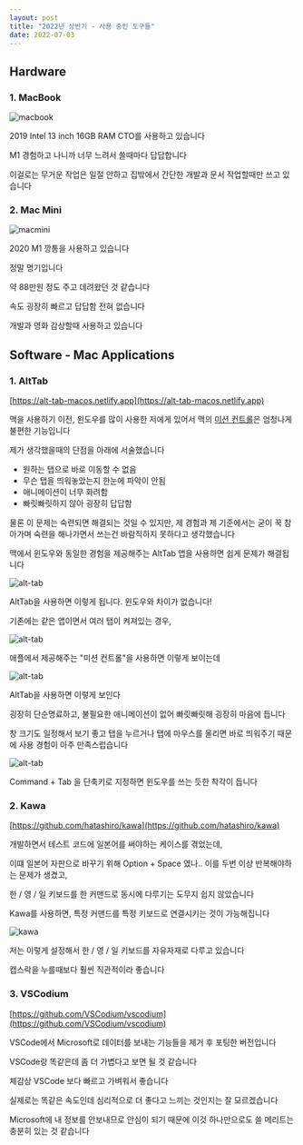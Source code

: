 ```yaml
---
layout: post
title: "2022년 상반기 - 사용 중인 도구들"
date: 2022-07-03
---
```


## Hardware

### 1. MacBook

![macbook](./macbook.jpeg)

2019 Intel 13 inch 16GB RAM CTO를 사용하고 있습니다

M1 경험하고 나니까 너무 느려서 쓸때마다 답답합니다

이걸로는 무거운 작업은 일절 안하고 집밖에서 간단한 개발과 문서 작업할때만 쓰고 있습니다

### 2. Mac Mini

![macmini](./macmini.jpeg)

2020 M1 깡통을 사용하고 있습니다

정말 명기입니다

약 88만원 정도 주고 데려왔던 것 같습니다

속도 굉장히 빠르고 답답함 전혀 없습니다

개발과 영화 감상할때 사용하고 있습니다

## Software - Mac Applications

### 1. AltTab

[https://alt-tab-macos.netlify.app](https://alt-tab-macos.netlify.app)

맥을 사용하기 이전, 윈도우를 많이 사용한 저에게 있어서 맥의 [미션 컨트롤](https://support.apple.com/ko-kr/HT204100)은 엄청나게 불편한 기능입니다

제가 생각했을때의 단점을 아래에 서술했습니다

* 원하는 탭으로 바로 이동할 수 없음
* 무슨 탭을 띄워놓았는지 한눈에 파악이 안됨
* 애니메이션이 너무 화려함
* 빠릿빠릿하지 않아 굉장히 답답함

물론 이 문제는 숙련되면 해결되는 것일 수 있지만, 제 경험과 제 기준에서는 굳이 꾹 참아가며 숙련을 해나가면서 쓰는건 바람직하지 못하다고 생각했습니다

맥에서 윈도우와 동일한 경험을 제공해주는 AltTab 앱을 사용하면 쉽게 문제가 해결됩니다

![alt-tab](./alt-tab-1.jpeg)

AltTab을 사용하면 이렇게 됩니다. 윈도우와 차이가 없습니다!

기존에는 같은 앱이면서 여러 탭이 켜져있는 경우, 

![alt-tab](./alt-tab-2.png)

애플에서 제공해주는 "미션 컨트롤"을 사용하면 이렇게 보이는데

![alt-tab](./alt-tab-3.png)

AltTab을 사용하면 이렇게 보인다

굉장히 단순명료하고, 불필요한 애니메이션이 없어 빠릿빠릿해 굉장히 마음에 듭니다

창 크기도 일정해서 보기 좋고 탭을 누르거나 탭에 마우스를 올리면 바로 띄워주기 때문에 사용 경험이 아주 만족스럽습니다

![alt-tab](./alt-tab-4.png)

Command + Tab 을 단축키로 지정하면 윈도우를 쓰는 듯한 착각이 듭니다

### 2. Kawa

[https://github.com/hatashiro/kawa](https://github.com/hatashiro/kawa)

개발하면서 테스트 코드에 일본어를 써야하는 케이스를 겪었는데,

이떄 일본어 자판으로 바꾸기 위해 Option + Space 였나.. 이를 두번 이상 반복해야하는 문제가 생겼고,

한 / 영 / 일 키보드를 한 커맨드로 동시에 다루기는 도무지 쉽지 않았습니다

Kawa를 사용하면, 특정 커맨드를 특정 키보드로 연결시키는 것이 가능해집니다

![kawa](kawa-1.png)

저는 이렇게 설정해서 한 / 영 / 일 키보드를 자유자재로 다루고 있습니다

캡스락을 누를때보다 훨씬 직관적이라 좋습니다

### 3. VSCodium

[https://github.com/VSCodium/vscodium](https://github.com/VSCodium/vscodium)

VSCode에서 Microsoft로 데이터를 보내는 기능들을 제거 후 포팅한 버전입니다

VSCode랑 똑같은데 좀 더 가볍다고 보면 될 것 같습니다

체감상 VSCode 보다 빠르고 가벼워서 좋습니다

실제로는 똑같은 속도인데 심리적으로 더 좋다고 느끼는 것인지는 잘 모르겠습니다

Microsoft에 내 정보를 안보내므로 안심이 되기 때문에 이것 하나만으로도 쓸 메리트는 충분히 있는 것 같습니다